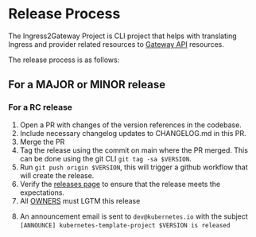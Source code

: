 # Release Process

The Ingress2Gateway Project is CLI project that helps with translating Ingress and provider related resources to [Gateway API](https://github.com/kubernetes-sigs/gateway-api) resources.

The release process is as follows:

## For a MAJOR or MINOR release

<!-- TODO(liorlieberman) -->

### For a RC release

1. Open a PR with changes of the version references in the codebase.
2. Include necessary changelog updates to CHANGELOG.md in this PR.
3. Merge the PR
4. Tag the release using the commit on main where the PR merged. This can be done using the git CLI `git tag -sa $VERSION`.
5. Run `git push origin $VERSION`, this will trigger a github workflow that will create the release.
6. Verify the [releases page](https://github.com/kubernetes-sigs/ingress2gateway/releases) to ensure that the release meets the expectations.
7. All [OWNERS](OWNERS) must LGTM this release
<!-- TODO(liorlieberman) is this needed? -->
8.  An announcement email is sent to `dev@kubernetes.io` with the subject `[ANNOUNCE] kubernetes-template-project $VERSION is released`
